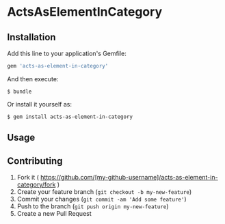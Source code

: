 # ActsAsElementInCategory

## Installation

Add this line to your application's Gemfile:

```ruby
gem 'acts-as-element-in-category'
```

And then execute:

    $ bundle

Or install it yourself as:

    $ gem install acts-as-element-in-category

## Usage


## Contributing

1. Fork it ( https://github.com/[my-github-username]/acts-as-element-in-category/fork )
2. Create your feature branch (`git checkout -b my-new-feature`)
3. Commit your changes (`git commit -am 'Add some feature'`)
4. Push to the branch (`git push origin my-new-feature`)
5. Create a new Pull Request
